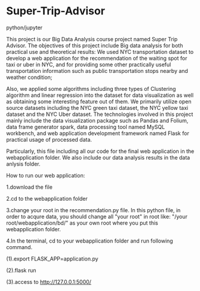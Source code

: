 # Super-Trip-Advisor
python/jupyter

This project is our Big Data Analysis course project named Super Trip Advisor. 
The objectives of this project include Big data analysis for both practical use and theoretical results: We used NYC transportation dataset to develop a web application for the recommendation of the waiting spot for taxi or uber in NYC, and for providing some other practically useful transportation information such as public transportation stops nearby and weather condition;

Also, we applied some algorithms including three types of Clustering algorithm and linear regression into the dataset for data visualization as well as obtaining some interesting feature out of them. We primarily utilize open source datasets including the NYC green taxi dataset, the NYC yellow taxi dataset and the NYC Uber dataset. The technologies involved in this project mainly include the data visualization package such as Pandas and Folium, data frame generator spark, data processing tool named MySQL workbench, and web application development framework named Flask for practical usage of processed data.

Particularly, this file including all our code for the final web application in the webapplication folder. We also include our data analysis results in the data anlysis folder.

How to run our web application:

1.download the file 

2.cd to the webapplication folder

3.change your root in the recommendation.py file.
In this python file, in order to acqure data, you should change all "your root" in root like:  "/your root/webapplication/bd/" as your own root where you put this webapplication folder.


4.In the terminal, cd to your webapplication folder and run following command.

(1).export FLASK_APP=application.py

(2).flask run

(3).access to http://127.0.0.1:5000/
